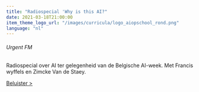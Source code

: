 ```yaml
---
title: "Radiospecial 'Why is this AI?"
date: 2021-03-18T21:00:00
item_theme_logo_url: "/images/curricula/logo_aiopschool_rond.png"
language: "nl"
---
```

###### Urgent FM
Radiospecial over AI ter gelegenheid van de Belgische AI-week. Met Francis wyffels en Zimcke Van de Staey.

[Beluister >](https://www.mixcloud.com/urgentfm/why-is-this-ai-radiospecial/)

